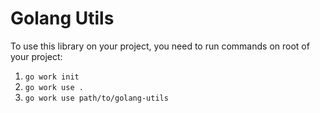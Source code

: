 # Golang Utils

To use this library on your project, you need to run commands on root of your project:

1. `go work init`
2. `go work use .`
3. `go work use path/to/golang-utils` 